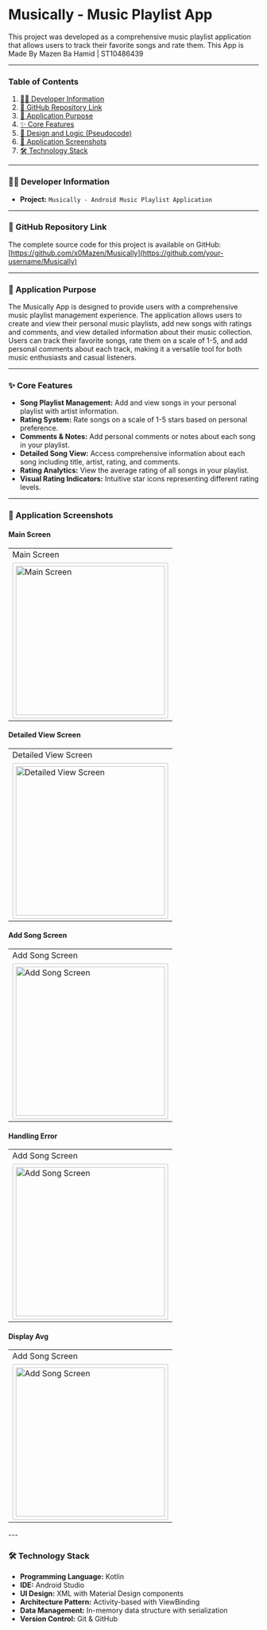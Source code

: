 # Musically - Music Playlist App

This project was developed as a comprehensive music playlist application that allows users to track their favorite songs and rate them.
This App is Made By Mazen Ba Hamid | ST10486439

---

### **Table of Contents**

1.  [🧑‍💻 Developer Information](#-developer-information)
2.  [🔗 GitHub Repository Link](#-github-repository-link)
3.  [📝 Application Purpose](#-application-purpose)
4.  [✨ Core Features](#-core-features)
5.  [🧠 Design and Logic (Pseudocode)](#-design-and-logic-pseudocode)
6.  [📸 Application Screenshots](#-application-screenshots)
7.  [🛠️ Technology Stack](#-technology-stack)

---

### **🧑‍💻 Developer Information**

-   **Project:** `Musically - Android Music Playlist Application`

---

### **🔗 GitHub Repository Link**

The complete source code for this project is available on GitHub:
[https://github.com/x0Mazen/Musically](https://github.com/your-username/Musically)

---

### **📝 Application Purpose**

The Musically App is designed to provide users with a comprehensive music playlist management experience. The application allows users to create and view their personal music playlists, add new songs with ratings and comments, and view detailed information about their music collection. Users can track their favorite songs, rate them on a scale of 1-5, and add personal comments about each track, making it a versatile tool for both music enthusiasts and casual listeners.

---

### **✨ Core Features**

-   **Song Playlist Management:** Add and view songs in your personal playlist with artist information.
-   **Rating System:** Rate songs on a scale of 1-5 stars based on personal preference.
-   **Comments & Notes:** Add personal comments or notes about each song in your playlist.
-   **Detailed Song View:** Access comprehensive information about each song including title, artist, rating, and comments.
-   **Rating Analytics:** View the average rating of all songs in your playlist.
-   **Visual Rating Indicators:** Intuitive star icons representing different rating levels.

---


### **📸 Application Screenshots**

#### **Main Screen**
<table>
  <tr>
    <td>Main Screen</td>
  </tr>
  <tr>
    <td><img src="HomeScreen.png" alt="Main Screen" width="300" style="border: 2px solid #ddd; padding: 5px; border-radius: 4px; display: block; margin-left: auto; margin-right: auto;"/></td>
  </tr>
</table>

#### **Detailed View Screen**
<table>
  <tr>
    <td>Detailed View Screen</td>
  </tr>
  <tr>
    <td><img src="DisplayList.png" alt="Detailed View Screen" width="300" style="border: 2px solid #ddd; padding: 5px; border-radius: 4px; display: block; margin-left: auto; margin-right: auto;"/></td>
  </tr>
</table>

#### **Add Song Screen**
<table>
  <tr>
    <td>Add Song Screen</td>
  </tr>
  <tr>
    <td><img src="PlaylistForm.png" alt="Add Song Screen" width="300" style="border: 2px solid #ddd; padding: 5px; border-radius: 4px; display: block; margin-left: auto; margin-right: auto;"/></td>
  </tr>
</table>

#### **Handling Error**
<table>
  <tr>
    <td>Add Song Screen</td>
  </tr>
  <tr>
    <td><img src="HandlingError.png" alt="Add Song Screen" width="300" style="border: 2px solid #ddd; padding: 5px; border-radius: 4px; display: block; margin-left: auto; margin-right: auto;"/></td>
  </tr>
</table>

#### **Display Avg**
<table>
  <tr>
    <td>Add Song Screen</td>
  </tr>
  <tr>
    <td><img src="Avg.png" alt="Add Song Screen" width="300" style="border: 2px solid #ddd; padding: 5px; border-radius: 4px; display: block; margin-left: auto; margin-right: auto;"/></td>
  </tr>
</table>
---

### **🛠️ Technology Stack**

-   **Programming Language:** Kotlin
-   **IDE:** Android Studio
-   **UI Design:** XML with Material Design components
-   **Architecture Pattern:** Activity-based with ViewBinding
-   **Data Management:** In-memory data structure with serialization
-   **Version Control:** Git & GitHub
